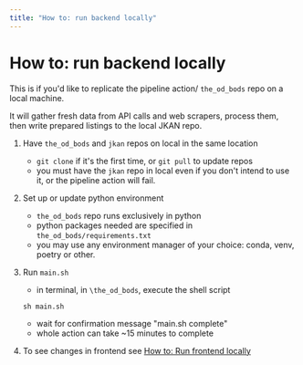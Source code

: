 ```yaml
---
title: "How to: run backend locally"
---
```


# How to: run backend locally

This is if you'd like to replicate the pipeline action/ `the_od_bods` repo on a local machine.

It will gather fresh data from API calls and web scrapers, process them, then write prepared listings to the local JKAN repo. 

1. Have `the_od_bods` and `jkan` repos on local in the same location
    - `git clone` if it's the first time, or `git pull` to update repos
    - you must have the `jkan` repo in local even if you don't intend to use it, or the pipeline action will fail.

2. Set up or update python environment
    - `the_od_bods` repo runs exclusively in python
    - python packages needed are specified in `the_od_bods/requirements.txt`
    - you may use any environment manager of your choice: conda, venv, poetry or other.

3. Run `main.sh`
    - in terminal, in `\the_od_bods`, execute the shell script
    ```
    sh main.sh
    ```
    - wait for confirmation message "main.sh complete"
    - whole action can take ~15 minutes to complete

4. To see changes in frontend see [How to: Run frontend locally](/How-to-run-frontend-locally.md)
